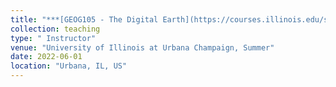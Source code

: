 ```yaml
---
title: "***[GEOG105 - The Digital Earth](https://courses.illinois.edu/schedule/2022/summer/GEOG/105)***"
collection: teaching
type: " Instructor"
venue: "University of Illinois at Urbana Champaign, Summer"
date: 2022-06-01
location: "Urbana, IL, US"
---
```



